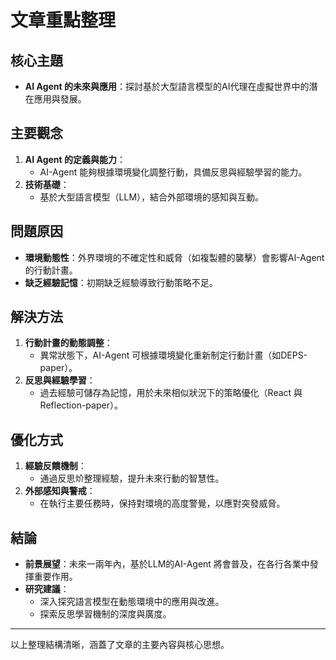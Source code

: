 # 文章重點整理

## 核心主題
- **AI Agent 的未來與應用**：探討基於大型語言模型的AI代理在虛擬世界中的潛在應用與發展。

## 主要觀念
1. **AI Agent 的定義與能力**：
   - AI-Agent 能夠根據環境變化調整行動，具備反思與經驗學習的能力。
2. **技術基礎**：
   - 基於大型語言模型（LLM），結合外部環境的感知與互動。

## 問題原因
- **環境動態性**：外界環境的不確定性和威脅（如複製體的襲擊）會影響AI-Agent的行動計畫。
- **缺乏經驗記憶**：初期缺乏經驗導致行動策略不足。

## 解決方法
1. **行動計畫的動態調整**：
   - 異常狀態下，AI-Agent 可根據環境變化重新制定行動計畫（如DEPS-paper）。
2. **反思與經驗學習**：
   - 過去經驗可儲存為記憶，用於未來相似狀況下的策略優化（React 與 Reflection-paper）。

## 優化方式
1. **經驗反饋機制**：
   - 通過反思炌整理經驗，提升未來行動的智慧性。
2. **外部感知與警戒**：
   - 在執行主要任務時，保持對環境的高度警覺，以應對突發威脅。

## 結論
- **前景展望**：未來一兩年內，基於LLM的AI-Agent 將會普及，在各行各業中發揮重要作用。
- **研究建議**：
  - 深入探究語言模型在動態環境中的應用與改進。
  - 探索反思學習機制的深度與廣度。

---

以上整理結構清晰，涵蓋了文章的主要內容與核心思想。